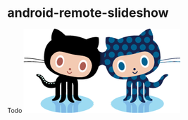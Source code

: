 android-remote-slideshow
========================

Todo
![Image 1](./readme-images/octocat_fork.png "Image title")
